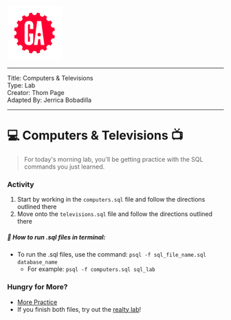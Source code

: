 ![](/ga_cog.png)

---
Title: Computers & Televisions <br>
Type: Lab <br>
Creator: Thom Page <br>
Adapted By: Jerrica Bobadilla

---

# :computer: Computers & Televisions :tv:

> For today's morning lab, you'll be getting practice with the SQL commands you just learned.

### Activity

1. Start by working in the `computers.sql` file and follow the directions outlined there
1. Move onto the `televisions.sql` file and follow the directions outlined there

##### :red_circle: How to run .sql files in terminal: 

  - To run the .sql files, use the command: `psql -f sql_file_name.sql database_name` 
      - For example: `psql -f computers.sql sql_lab` 

### Hungry for More?

- [More Practice](https://pgexercises.com/questions/basic/)
- If you finish both files, try out the [realty lab](../realty)! 
